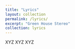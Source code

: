 ```yaml
---
title: "Lyrics"
layout: collection
permalink: /lyrics/
excerpt: "Green House Stereo"
collection: lyrics
---
```


XYZ XYZ XYZ
